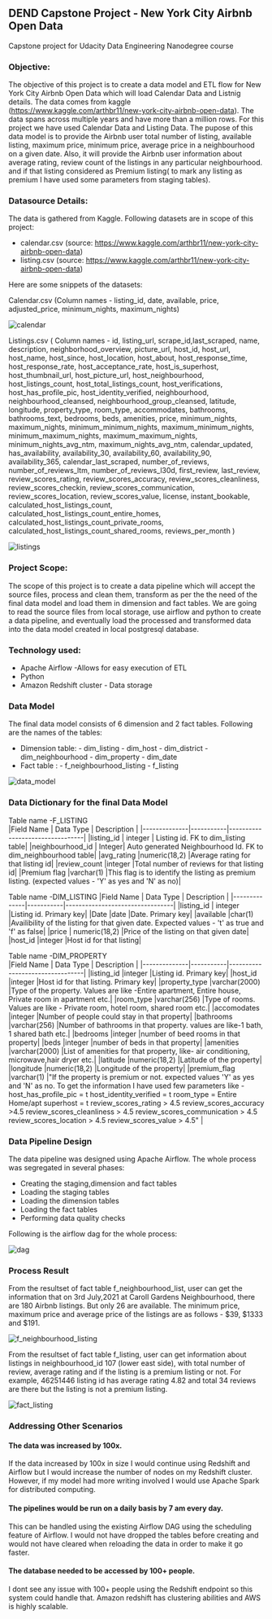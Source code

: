 ## DEND Capstone Project - New York City Airbnb Open Data
Capstone project for Udacity Data Engineering Nanodegree course

### Objective:
The objective of this project is to create a data model and ETL flow for New York City Airbnb Open Data which will load Calendar Data and Listnig details. The data comes from kaggle (https://www.kaggle.com/arthbr11/new-york-city-airbnb-open-data). The data spans across multiple years and have more than a million rows. For this project we have used Calendar Data and Listing Data.
The pupose of this data model is to provide the Airbnb user total number of listing, available listing, maximum price, minimum price, average price in a neighbourhood on a given date.
Also, it will provide the Airbnb user information about average rating, review count of the listings in any particular neighbourhood. and if that listing considered as Premium listing( to mark any listing as premium I have used some parameters from staging tables).

### Datasource Details:
The data is gathered from Kaggle. Following datasets are in scope of this project:
- calendar.csv (source: https://www.kaggle.com/arthbr11/new-york-city-airbnb-open-data)
- listing.csv (source: https://www.kaggle.com/arthbr11/new-york-city-airbnb-open-data)

Here are some snippets of the datasets:

Calendar.csv (Column names - listing_id, date, available, price, adjusted_price, minimum_nights, maximum_nights)

![calendar](https://github.com/piyalisarkar1209/udacity-DEND-Capstone/blob/main/calendar.png)

Listings.csv ( Column names - id, listing_url, scrape_id,last_scraped, name, description, neighborhood_overview, picture_url, host_id, host_url, host_name, host_since, host_location, host_about, host_response_time, host_response_rate, host_acceptance_rate, host_is_superhost, host_thumbnail_url, host_picture_url, host_neighbourhood, host_listings_count, host_total_listings_count, host_verifications, host_has_profile_pic, host_identity_verified, neighbourhood, neighbourhood_cleansed, neighbourhood_group_cleansed, latitude, longitude, property_type, room_type, accommodates, bathrooms, bathrooms_text, bedrooms, beds, amenities, price, minimum_nights, maximum_nights, minimum_minimum_nights, maximum_minimum_nights, minimum_maximum_nights, maximum_maximum_nights, minimum_nights_avg_ntm, maximum_nights_avg_ntm, calendar_updated, has_availability, availability_30, availability_60, availability_90, availability_365, calendar_last_scraped, number_of_reviews, number_of_reviews_ltm, number_of_reviews_l30d, first_review, last_review, review_scores_rating, review_scores_accuracy, review_scores_cleanliness, review_scores_checkin, review_scores_communication, review_scores_location, review_scores_value, license, instant_bookable, calculated_host_listings_count, calculated_host_listings_count_entire_homes, calculated_host_listings_count_private_rooms, calculated_host_listings_count_shared_rooms, reviews_per_month )

![listings](https://github.com/piyalisarkar1209/udacity-DEND-Capstone/blob/main/listings.png)

### Project Scope:
The scope of this project is to create a data pipeline which will accept the source files, process and clean them, transform as per the the need of the final data model and load them in dimension and fact tables. We are going to read the source files from local storage, use airflow and python to create a data pipeline, and eventually load the processed and transformed data into the data model created in local postgresql database.

### Technology used:
- Apache Airflow -Allows for easy execution of ETL
- Python
- Amazon Redshift cluster - Data storage

### Data Model
The final data model consists of 6 dimension and 2 fact tables. Following are the names of the tables:
- Dimension table:
       - dim_listing
       - dim_host
       - dim_district
       - dim_neighbourhood
       - dim_property
       - dim_date
- Fact table :
       - f_neighbourhood_listing
       - f_listing

![data_model](https://github.com/piyalisarkar1209/udacity-DEND-Capstone/blob/main/data%20model.png)

### Data Dictionary for the final Data Model
Table name -F_LISTING	
|Field Name    | Data Type | Description                     |
|--------------|-----------|---------------------------------|
|listing_id |	integer |	Listing id. FK to dim_listing table|
|neighbourhood_id |	Integer| Auto generated Neighbourhood Id. FK to dim_neighbourhood table|
|avg_rating	|numeric(18,2)	|Average rating for that listing id|
|review_count	|integer	|Total number of reviews for that listing id|
|Premium flag	|varchar(1)	|This flag is to identify the listing as premium listing. (expected values - 'Y' as yes and 'N' as no)|

Table name -DIM_LISTING	
|Field Name    | Data Type | Description                     |
|--------------|-----------|---------------------------------|
|listing_id |	integer	|Listing id. Primary key|
|Date	|date	|Date. Primary key|
|available	|char(1)	|Availibility of the listing for that given date. Expected values - 't' as true and 'f' as false|
|price |	numeric(18,2)	|Price of the listing on that given date|
|host_id	|integer	|Host id for that listing|

Table name -DIM_PROPERTY	
|Field Name    | Data Type | Description                     |
|--------------|-----------|---------------------------------|
|listing_id	|integer	|Listing id. Primary key|
|host_id	|integer	|Host id for that listing. Primary key|
|property_type	|varchar(2000)	|Type of the property. Values are like -Entire apartment, Entire house, Private room in apartment etc.|
|room_type	|varchar(256)	|Type of rooms. Values are like - Private room, hotel room, shared room etc.|
|accomodates	|integer	|Number of people could stay in that property|
|bathrooms	|varchar(256)	|Number of bathrooms in that property. values are like-1 bath, 1 shared bath etc.|
|bedrooms	|integer	|number of beed rooms in that property|
|beds	|integer	|number of beds in that property|
|amenities	|varchar(2000)	|List of amenities for that property, like- air conditioning, microwave,hair dryer etc.|
|latitude	|numeric(18,2)	|Latitude of the property|
|longitude	|numeric(18,2)	|Longitude of the property|
|premium_flag	|varchar(1)	|"If the property is premium or not. expected values  'Y' as yes and 'N' as no. To get the information I have used few parameters like - 
host_has_profile_pic = t
host_identity_verified = t
room_type  = Entire Home/apt
superhost = t
review_scores_rating > 4.5
review_scores_accuracy	>4.5
review_scores_cleanliness > 4.5
review_scores_communication > 4.5
review_scores_location > 4.5
review_scores_value > 4.5" |
### Data Pipeline Design
The data pipeline was designed using Apache Airflow. The whole process was segregated in several phases:
- Creating the staging,dimension and fact tables
- Loading the staging tables
- Loading the dimension tables
- Loading the fact tables
- Performing data quality checks

Following is the airflow dag for the whole process: 

![dag](https://github.com/piyalisarkar1209/udacity-DEND-Capstone/blob/main/dag.png)

### Process Result
From the resultset of fact table f_neighbourhood_list, user can get the information that on 3rd July,2021 at Caroll Gardens Neighbourhood, there are 180 Airbnb listings. But only 26 are available. The minimum price, maximum price and average price of the listings are as follows - $39, $1333 and $191.

![f_neighbourhood_listing](https://github.com/piyalisarkar1209/udacity-DEND-Capstone/blob/main/f_neighbourhood_list.PNG)

From the resultset of fact table f_listing, user can get information about listings in neighbourhood_id 107 (lower east side), with total number of review, average rating and if the listing is a premium listing or not. For example, 46251446 listing id has average rating 4.82 and total 34 reviews are there but the listing is not a premium listing.

![fact_listing](https://github.com/piyalisarkar1209/udacity-DEND-Capstone/blob/main/f_listing.PNG)

### Addressing Other Scenarios

#### The data was increased by 100x.

If the data increased by 100x in size I would continue using Redshift and Airflow but I would increase the number of nodes on my Redshift cluster. However, if my model had more writing involved I would use Apache Spark for distributed computing.

#### The pipelines would be run on a daily basis by 7 am every day.

This can be handled using the existing Airflow DAG using the scheduling feature of Airflow. I would not have dropped the tables before creating and would not have cleared when reloading the data in order to make it go faster.

#### The database needed to be accessed by 100+ people.

I dont see any issue with 100+ people using the Redshift endpoint so this system could handle that. Amazon redshift has clustering abilities and AWS is highly scalable.

